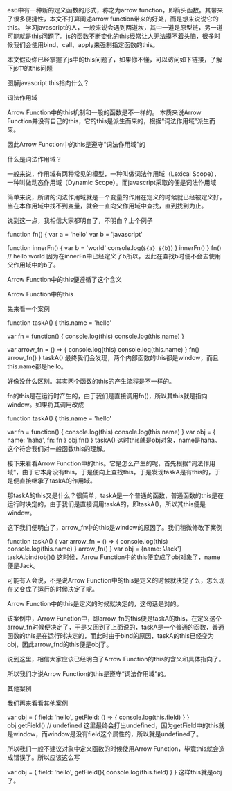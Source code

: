 es6中有一种新的定义函数的形式，称之为arrow function，即箭头函数。其带来了很多便捷性，本文不打算阐述arrow function带来的好处，而是想来说说它的this。
学习javascript的人，一般来说会遇到两道坎，其中一道是原型链，另一道可能就是this问题了。js的函数不断变化的this经常让人无法摸不着头脑，很多时候我们会使用bind、call、apply来强制指定函数的this。

本文假设你已经掌握了js中的this问题了，如果你不懂，可以访问如下链接，了解下js中的this问题

图解javascript this指向什么？

词法作用域

Arrow Function中的this机制和一般的函数是不一样的。
本质来说Arrow Function并没有自己的this，它的this是派生而来的，根据“词法作用域”派生而来。

因此Arrow Function中的this是遵守“词法作用域”的

什么是词法作用域？

一般来说，作用域有两种常见的模型，一种叫做词法作用域（Lexical Scope），一种叫做动态作用域（Dynamic Scope）。而javascript采取的便是词法作用域

简单来说，所谓的词法作用域就是一个变量的作用在定义的时候就已经被定义好，当在本作用域中找不到变量，就会一直向父作用域中查找，直到找到为止。

说到这一点，我相信大家都明白了，不明白？上个例子

function fn() {
  var a = 'hello'
  var b = 'javascript'
  
  function innerFn() {
    var b = 'world'
    console.log(`${a} ${b}`)
  }
  innerFn()
}
fn() // hello world
因为在innerFn中已经定义了b所以，因此在查找b时便不会去使用父作用域中的b了。

Arrow Function中的this便遵循了这个含义

Arrow Function中的this

先来看一个案例

function taskA() {
  this.name = 'hello'
  
  var fn = function() {
    console.log(this)
    console.log(this.name)
  }
  
  var arrow_fn = () => {
    console.log(this)
    console.log(this.name)
  }
  fn()
  arrow_fn()
}
taskA()
最终我们会发现，两个内部函数的this都是window，而且this.name都是hello。

好像没什么区别。其实两个函数的this的产生流程是不一样的。

fn的this是在运行时产生的，由于我们是直接调用fn()，所以其this就是指向window。如果将其调用改成

function taskA() {
  this.name = 'hello'
  
  var fn = function() {
    console.log(this)
    console.log(this.name)
  }
  var obj = {
    name: 'haha',
    fn: fn
  }
  obj.fn()
}
taskA()
这时this就是obj对象，name是haha。这个符合我们对一般函数this的理解。

接下来看看Arrow Function中的this。它是怎么产生的呢，首先根据“词法作用域”，由于它本身没有this，于是便向上查找this，于是发现taskA是有this的，于是便直接继承了taskA的作用域。

那taskA的this又是什么？很简单，taskA是一个普通的函数，普通函数的this是在运行时决定的，由于我们是直接调用taskA的，即taskA()，所以其this便是window。

这下我们便明白了，arrow_fn中的this是window的原因了。我们稍微修改下案例

function taskA() {
  var arrow_fn = () => {
    console.log(this)
    console.log(this.name)
  }
  arrow_fn()
}
var obj = {name: 'Jack'}
taskA.bind(obj)()
这时候，Arrow Function中的this便变成了obj对象了，name便是Jack。

可能有人会说，不是说Arrow Function中的this是定义的时候就决定了么，怎么现在又变成了运行的时候决定了呢。

Arrow Function中的this是定义的时候就决定的，这句话是对的。

该案例中，Arrow Function中，即arrow_fn的this便是taskA的this，在定义这个arrow_fn时候便决定了，于是又回到了上面说的，taskA是一个普通的函数，普通函数的this是在运行时决定的，而此时由于bind的原因，taskA的this已经变为obj，因此arrow_fnd的this便是obj了。

说到这里，相信大家应该已经明白了Arrow Function的this的含义和具体指向了。

所以我们才说Arrow Function的this是遵守“词法作用域”的。

其他案例

我们再来看看其他案例

var obj = {
  field: 'hello',
  getField: () => {
    console.log(this.field)
  }
}
obj.getField() // undefined
这里最终会打出undefined，因为getField中的this就是window，而window是没有field这个属性的，所以就是undefined了。

所以我们一般不建议对象中定义函数的时候使用Arrow Function，毕竟this就会造成错误了。所以应该这么写

var obj = {
  field: 'hello',
  getField(){
    console.log(this.field)
  }
}
这样this就是obj了。
